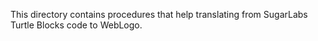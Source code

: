 This directory contains procedures that help translating from SugarLabs Turtle Blocks code to WebLogo.
